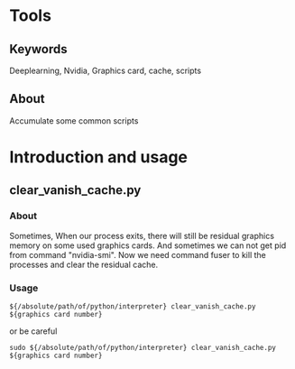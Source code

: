 # Tools

## Keywords

Deeplearning, Nvidia, Graphics card, cache, scripts

## About

Accumulate some common scripts

# Introduction and usage

## clear_vanish_cache.py

### About

Sometimes, When our process exits, there will still be residual graphics memory on some used graphics cards. And sometimes we can not get pid from command "nvidia-smi". Now we need command fuser to kill the processes and clear the residual cache.

### Usage

```shell
${/absolute/path/of/python/interpreter} clear_vanish_cache.py ${graphics card number} 
```

or be careful

```shell
sudo ${/absolute/path/of/python/interpreter} clear_vanish_cache.py ${graphics card number} 
```



